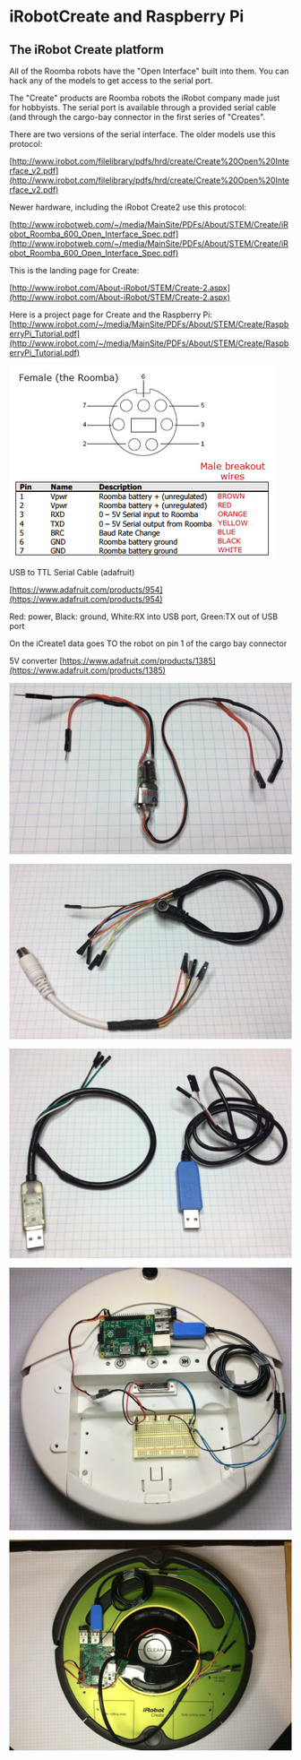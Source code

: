 # iRobotCreate and Raspberry Pi

## The iRobot Create platform ##

All of the Roomba robots have the "Open Interface" built into them. You can hack any of the models to get access to the
serial port.

The "Create" products are Roomba robots the iRobot company made just for hobbyists. The serial port is available through a
provided serial cable (and through the cargo-bay connector in the first series of "Creates".

There are two versions of the serial interface. The older models use this protocol:

[http://www.irobot.com/filelibrary/pdfs/hrd/create/Create%20Open%20Interface_v2.pdf](http://www.irobot.com/filelibrary/pdfs/hrd/create/Create%20Open%20Interface_v2.pdf)

Newer hardware, including the iRobot Create2 use this protocol:

[http://www.irobotweb.com/~/media/MainSite/PDFs/About/STEM/Create/iRobot_Roomba_600_Open_Interface_Spec.pdf](http://www.irobotweb.com/~/media/MainSite/PDFs/About/STEM/Create/iRobot_Roomba_600_Open_Interface_Spec.pdf)

This is the landing page for Create:

[http://www.irobot.com/About-iRobot/STEM/Create-2.aspx](http://www.irobot.com/About-iRobot/STEM/Create-2.aspx)

Here is a project page for Create and the Raspberry Pi:
[http://www.irobot.com/~/media/MainSite/PDFs/About/STEM/Create/RaspberryPi_Tutorial.pdf](http://www.irobot.com/~/media/MainSite/PDFs/About/STEM/Create/RaspberryPi_Tutorial.pdf)

![](https://github.com/topherCantrell/iRobotCreatePI/blob/master/art/iRobotDIN.jpg)

USB to TTL Serial Cable (adafruit)

[https://www.adafruit.com/products/954](https://www.adafruit.com/products/954)

Red: power, 
Black: ground, 
White:RX into USB port, 
Green:TX out of USB port

On the iCreate1 data goes TO the robot on pin 1 of the cargo bay connector

5V converter
[https://www.adafruit.com/products/1385](https://www.adafruit.com/products/1385)

![](https://github.com/topherCantrell/iRobotCreatePI/blob/master/art/buck.jpg)

![](https://github.com/topherCantrell/iRobotCreatePI/blob/master/art/roombaDIN.jpg)

![](https://github.com/topherCantrell/iRobotCreatePI/blob/master/art/usbserial.jpg)

![](https://github.com/topherCantrell/iRobotCreatePI/blob/master/art/picreate1.jpg)

![](https://github.com/topherCantrell/iRobotCreatePI/blob/master/art/picreate2.jpg)
